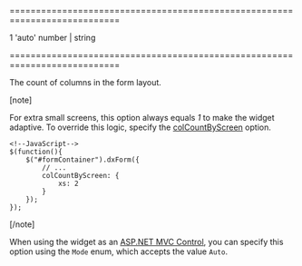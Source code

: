 <!--**
/*-------------------------------------------
    Auto-generated file. Do not modify.
-------------------------------------------

**-->
===========================================================================
<!--default-->1<!--/default-->
<!--acceptValues-->'auto'<!--/acceptValues-->
<!--type-->number | string<!--/type-->
===========================================================================

<!--shortDescription-->
The count of columns in the form layout.
<!--/shortDescription-->

<!--fullDescription-->
[note]

For extra small screens, this option always equals *1* to make the widget adaptive. To override this logic, specify the [colCountByScreen](/Documentation/ApiReference/UI_Widgets/dxForm/Configuration/colCountByScreen/) option.

    <!--JavaScript-->
    $(function(){
        $("#formContainer").dxForm({
            // ...
            colCountByScreen: {
                xs: 2
            }
        });
    });

[/note]

When using the widget as an [ASP.NET MVC Control](/Documentation/Guide/ASP.NET_MVC_Controls/Fundamentals/), you can specify this option using the `Mode` enum, which accepts the value `Auto`.
<!--/fullDescription-->